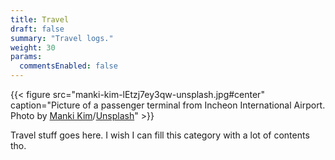 ```yaml
---
title: Travel
draft: false
summary: "Travel logs."
weight: 30
params:
  commentsEnabled: false
---
```

{{< figure src="manki-kim-lEtzj7ey3qw-unsplash.jpg#center" caption="Picture of a passenger terminal from Incheon International Airport. Photo by [Manki Kim](https://unsplash.com/@kimdonkey)/[Unsplash](https://unsplash.com)" >}}

Travel stuff goes here. I wish I can fill this category with a lot of contents tho.
